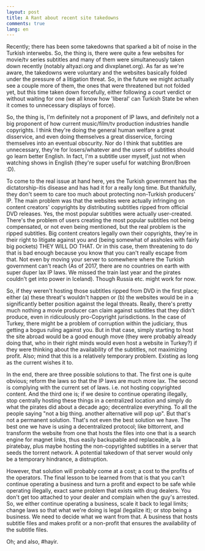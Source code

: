 ```yaml
---
layout: post
title: A Rant about recent site takedowns
comments: true
lang: en
---
```


Recently; there has been some takedowns that sparked a bit of noise in the Turkish interwebs. So, the thing is, there were quite a few websites for movie/tv series subtitles and many of them were simultaneously taken down recently (notably altyazi.org and divxplanet.org). As far as we're aware, the takedowns were voluntary and the websites basically folded under the pressure of a litigation threat. So, in the future we might actually see a couple more of them, the ones that were threatened but not folded yet, but this time taken down forcefully, either following a court verdict or without waiting for one (we all know how 'liberal' can Turkish State be when it comes to unnecessary displays of force).

So, the thing is, I'm definitely not a proponent of IP laws, and definitely not a big proponent of how current music/film/tv production industries handle copyrights. I think they're doing the general human welfare a great disservice, and even doing themselves a great disservice, forcing themselves into an eventual obscurity. Nor do I think that subtitles are unnecessary, they're for losers/whatever and the users of subtitles should go learn better English. In fact, I'm a subtitle user myself, just not when watching shows in English (they're super useful for watching Bron/Broen :D).

To come to the real issue at hand here, yes the Turkish government has the dictatorship-itis disease and has had it for a really long time. But thankfully, they don't seem to care too much about protecting non-Turkish producers' IP. The main problem was that the websites were actually infringing on content creators' copyrights by distributing subtitles ripped from official DVD releases. Yes, the most popular subtitles were actually user-created. There's the problem of users creating the most popular subtitles not being compensated, or not even being mentioned, but the real problem is the ripped subtitles. Big content creators legally own their copyrights, they're in their right to litigate against you and (being somewhat of assholes with fairly big pockets) THEY WILL DO THAT. Or in this case, them threatening to do that is bad enough because you know that you can't really escape from that. Not even by moving your server to somewhere where the Turkish government can't reach (As of 2017, there are no countries on earth with super duper lax IP laws. We missed the train last year and the pirates couldn't get into power in Iceland). Though Russia etc. might work for now. 

So, if they weren't hosting those subtitles ripped from DVD in the first place; either (a) these threat's wouldn't happen or (b) the websites would be in a significantly better position against the legal threats. Really, there's pretty much nothing a movie producer can claim against subtitles that they didn't produce, even in ridiculously pro-Copyright jurisdictions. In the case of Turkey, there might be a problem of corruption within the judiciary, thus getting a bogus ruling against you. But in that case, simply starting to host the site abroad would be a good enough move (they were probably already doing that, who in their right minds would even host a website in Turkey?) if they were thinking about the availability of the subtitles, not maximizing profit. Also; mind that this is a relatively temporary problem. Existing as long as the current wishes it to.

In the end, there are three possible solutions to that. The first one is quite obvious; reform the laws so that the IP laws are much more lax. The second is complying with the current set of laws. i.e. not hosting copyrighted content. And the third one is; if we desire to continue operating illegally, stop centrally hosting these things in a centralized location and simply do what the pirates did about a decade ago; decentralize everything. To all the people saying "not a big thing. another alternative will pop up". But that's not a permanent solution. That's not even the best solution we have. The best one we have is using a decentralized protocol; like bittorrent, and transform the website from one that hosts the files into one that is a search engine for magnet links, thus easily backupable and replaceable, a la piratebay, plus maybe hosting the non-copyrighted subtitles in a server that seeds the torrent network. A potential takedown of that server would only be a temporary hindrance, a distruption. 

However, that solution will probably come at a cost; a cost to the profits of the operators. The final lesson to be learned from that is that you can't continue operating a business and turn a profit and expect to be safe while operating illegally, exact same problem that exists with drug dealers. You don't get too attached to your dealer and complain when the guy's arrested. So, we either continue operating a business, scale it back to legal limits; change laws so that what we're doing is legal (legalize it); or stop being a business. We need to decide what we want from that. A business that hosts subtitle files and makes profit or a non-profit that ensures the availability of the subtitle files.

Oh; and also, #hayir.